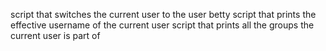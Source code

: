  script that switches the current user to the user betty
script that prints the effective username of the current user
 script that prints all the groups the current user is part of

